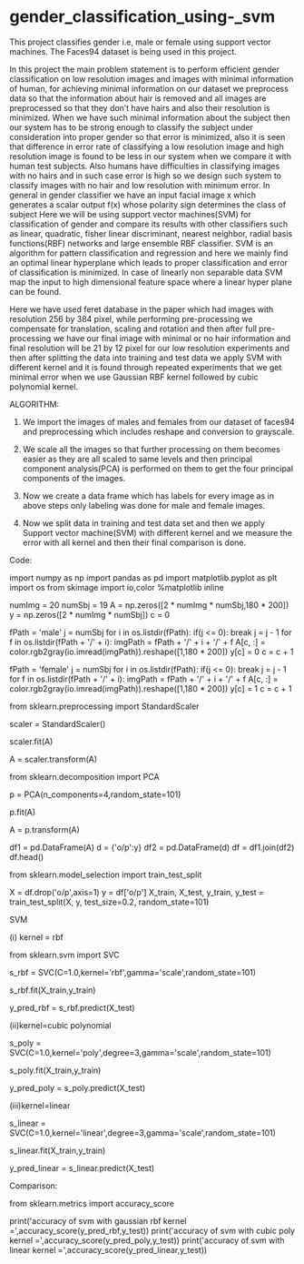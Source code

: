 # gender_classification_using-_svm
This project classifies gender i.e, male or female using support vector machines. The Faces94 dataset is being used in this project.


In this project the main problem statement is to perform efficient gender classification on low resolution images and images with minimal information of human, for achieving minimal information on our dataset we preprocess data so that the information about hair is removed and all images are preprocessed so that they don’t have hairs and also their resolution is minimized. When we have such minimal information about the subject then our system has to be strong enough to classify the subject under consideration into proper gender so that error is minimized, also it is seen that difference in error rate of classifying a low resolution image and high resolution image is found to be less in our system when we compare it with human test subjects. Also humans have difficulties in classifying images with no hairs and in such case error is high so we design such system to classify images with no hair and low resolution with minimum error. In general in gender classifier we have an input facial image x which generates a scalar output f(x) whose polarity sign determines the class of subject Here we will be using support vector machines(SVM) for classification of gender and compare its results with other classifiers such as linear, quadratic, fisher linear discriminant, nearest neighbor, radial basis functions(RBF) networks and large ensemble RBF classifier. SVM is an algorithm for pattern classification and regression and here we mainly find an optimal linear hyperplane which leads to proper classification and error of classification is minimized. In case of linearly non separable data SVM map the input to high dimensional feature space where a linear hyper plane can be found.

Here we have used feret database in the paper which had images with resolution 256 by 384 pixel, while performing pre-processing we compensate for translation, scaling and rotation and then after full pre-processing we have our final image with minimal or no hair information and final resolution will be 21 by 12 pixel for our low resolution experiments and then after splitting the data into training and test data we apply SVM with different kernel and it is found through repeated experiments that we get minimal error when we use Gaussian RBF kernel followed by cubic polynomial kernel.

ALGORITHM:

1. We import the images of males and females from our dataset of faces94 and preprocessing which includes reshape and conversion to grayscale.

2. We scale all the images so that further processing on them becomes easier as they are all scaled to same levels and then principal component analysis(PCA) is performed on them to get the four principal components of the images.

3. Now we create a data frame which has labels for every image as in above steps only labeling was done for male and female images.

4. Now we split data in training and test data set and then we apply Support vector machine(SVM) with different kernel and we measure the error with all kernel and then their final comparison is done.

Code:

import numpy as np
import pandas as pd
import matplotlib.pyplot as plt
import os
from skimage import io,color
%matplotlib inline

numImg = 20
numSbj = 19
A = np.zeros([2 * numImg * numSbj,180 * 200])
y = np.zeros([2 * numImg * numSbj])
c = 0

fPath = 'male'
j = numSbj
for i in os.listdir(fPath):
    if(j <= 0):
        break
    j = j - 1
    for f in os.listdir(fPath + '/' + i):
        imgPath = fPath + '/' + i + '/' + f
        A[c, :] = color.rgb2gray(io.imread(imgPath)).reshape([1,180 * 200])
        y[c] = 0
        c = c + 1

fPath = 'female'
j = numSbj
for i in os.listdir(fPath):
    if(j <= 0):
        break
    j = j - 1
    for f in os.listdir(fPath + '/' + i):
        imgPath = fPath + '/' + i + '/' + f
        A[c, :] = color.rgb2gray(io.imread(imgPath)).reshape([1,180 * 200])
        y[c] = 1
        c = c + 1
 
 from sklearn.preprocessing import StandardScaler
 
 scaler = StandardScaler()
 
 scaler.fit(A)
 
 A = scaler.transform(A)
 
 from sklearn.decomposition import PCA
 
 p = PCA(n_components=4,random_state=101)
 
 p.fit(A)
 
 A = p.transform(A)
 
df1 = pd.DataFrame(A)
d = {'o/p':y}
df2 = pd.DataFrame(d)
df = df1.join(df2)
df.head()

from sklearn.model_selection import train_test_split

X = df.drop('o/p',axis=1)
y = df['o/p']
X_train, X_test, y_train, y_test = train_test_split(X, y, test_size=0.2, random_state=101)

SVM

(i) kernel = rbf

from sklearn.svm import SVC

s_rbf = SVC(C=1.0,kernel='rbf',gamma='scale',random_state=101)

s_rbf.fit(X_train,y_train)

y_pred_rbf = s_rbf.predict(X_test)

(ii)kernel=cubic polynomial

s_poly = SVC(C=1.0,kernel='poly',degree=3,gamma='scale',random_state=101)

s_poly.fit(X_train,y_train)

y_pred_poly = s_poly.predict(X_test)

(iii)kernel=linear

s_linear = SVC(C=1.0,kernel='linear',degree=3,gamma='scale',random_state=101)

s_linear.fit(X_train,y_train)

y_pred_linear = s_linear.predict(X_test)

Comparison:

from sklearn.metrics import accuracy_score

print('accuracy of svm with gaussian rbf kernel =',accuracy_score(y_pred_rbf,y_test))
print('accuracy of svm with cubic poly kernel =',accuracy_score(y_pred_poly,y_test))
print('accuracy of svm with linear kernel =',accuracy_score(y_pred_linear,y_test))




